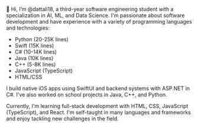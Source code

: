 👋 Hi, I’m @dattali18, a third-year software engineering student with a specialization in AI, ML, and Data Science. I'm passionate about software development and have experience with a variety of programming languages and technologies:

- Python (20-25K lines)
- Swift (15K lines)
- C# (10-14K lines)
- Java (10K lines)
- C++ (5-8K lines)
- JavaScript (TypeScript)
- HTML/CSS

I build native iOS apps using SwiftUI and backend systems with ASP.NET in C#. I've also worked on school projects in Java, C++, and Python.

Currently, I'm learning full-stack development with HTML, CSS, JavaScript (TypeScript), and React. I'm self-taught in many languages and frameworks and enjoy tackling new challenges in the field.

<!---
dattali18/dattali18 is a ✨ special ✨ repository because its `README.md` (this file) appears on your GitHub profile.
You can click the Preview link to take a look at your changes.
--->
